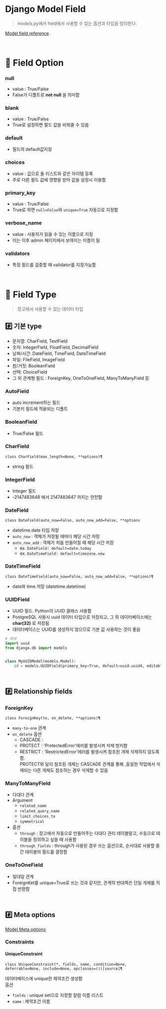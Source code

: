 # Django Model Field
> models.py에서 field에서 사용할 수 있는 옵션과 타입을 정리한다. 

[Model field reference](https://docs.djangoproject.com/en/4.2/ref/models/fields/#field-options)

<br>

# 📌  Field Option
### null    
- value :  True/False
- False가 디폴트로 __not null__ 을 의미함

### blank
- value : True/False
- True로 설정하면 필드 값을 비워줄 수 있음 

### default 
- 필드의 default값지정 


### choices
- value : 값으로 둘 리스트와 같은 아이템 등록 
- 주로 다른 필드 값에 영향을 받아 값을 설정시 이용함 

### primary_key
- value : True/False
- True로 하면 `null=False`와 `unique=True` 자동으로 지정함

### verbose_name
- value : 사용자가 읽을 수 있는 이름으로 지정
- 이는 이후 admin 페이지에서 보여지는 이름이 됨

### validators
- 특정 필드를 검증할 때 validator를 지정가능함

<br>

# 📌 Field Type
> 장고에서 사용할 수 있는 데이터 타입

## #️⃣ 기본 type
- 문자열: CharField, TextField
- 숫자: IntegerField, FloatField, DecimalField
- 날짜/시간: DateField, TimeField, DateTimeField
- 파일: FileField, ImageField
- 참/거짓: BooleanField
- 선택: ChoiceField
- 그 외 관계형 필드 : ForeignKey, OneToOneField, ManyToManyField 등


### AutoField
- auto increment하는 필드 
- 기본키 필드에 적용되는 디폴트

### BooleanField
- True/False 필드

### CharField
```
class CharField(max_length=None, **options)¶
```
- string 필드

### IntegerField
- Integer 필드 
- -2147483648 에서 2147483647 까지는 안전함

### DateField
```
class DateField(auto_now=False, auto_now_add=False, **options
```
- datetime.date 타입 저장 
- `auto_now` : 객체가 저장될 때마다 해당 시간 저장
- `auto_now_add` : 객체가 처음 만들어질 때 해당 시간 저장
    -  ex. `DateField: default=date.today`
    -  ex. `DateTimeField: default=timezone.now`

### DateTimeField
```
class DateTimeField(auto_now=False, auto_now_add=False, **options)¶
```
- date와 time 저장 (datetime.datetime)

### UUIDField
- UUID 필드. Python의 UUID 클래스 사용함
- PostgreSQL 사용시 uuid 데이터 타입으로 저장되고, 그 외 데이터베이스에는 __char(32)__ 로 저장됨 
- 데이터베이스는 UUID를 생성하지 않으므로 기본 값 사용하는 것이 좋음 
```python
# 예제
import uuid
from django.db import models


class MyUUIDModel(models.Model):
    id = models.UUIDField(primary_key=True, default=uuid.uuid4, editable=False)
```


<br>

## #️⃣ Relationship fields
### ForeignKey
```
class ForeignKey(to, on_delete, **options)¶
```
- `many-to-one` 관계
- `on_delete` 옵션 
    - CASCADE : 
    - PROTECT : 'ProtectedError'에러를 발생시켜 삭제 방지함
    - RESTRICT : 'RestrictedError'에러를 발생시켜 참조된 개체 삭제하지 않도록 함.   
    PROTECT와 달리 참조된 개체는 CASCADE 관계를 통해 ,동일한 작업에서 삭제되는 다른 개체도 참조하는 경우 삭제할 수 있음

### ManyToManyField
- 다대다 관계
- Argument 
    - `related_name` 
    - `related_query_name`
    - `limit_choices_to`
    - `symmetrical`
- 옵션 
    - `through` : 장고에서 자동으로 만들어주는 다대다 관리 테이블말고, 수동으로 테이블을 정의하고 싶을 때 사용함 
    - `through_fields` : through가 사용된 경우 쓰는 옵션으로, 순서대로 사용할 중간 테이블의 필드를 결정함 

### OneToOneField
- 일대일 관계
- ForeignKet를 unique=True로 쓰는 것과 같지만, 관계의 반대쪽은 단일 개체를 직접 반환함

<br>

## #️⃣ Meta options
[Model Meta options](https://docs.djangoproject.com/en/3.2/ref/models/options/#django.db.models.Options.constraints)

### Constraints 
#### UniqueConstraint
```
class UniqueConstraint(*, fields, name, condition=None, deferrable=None, include=None, opclasses=())[source]¶
```
데이터베이스에 unique한 제약조건 생성함  
옵션 
- `fields` : unique set으로 지정할 칼럼 이름 리스트
- `name` : 제약조건 이름 